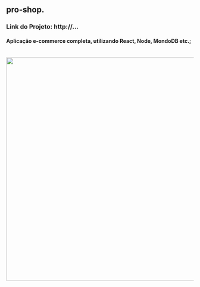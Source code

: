 ## pro-shop.
### Link do Projeto: http://...
#### Aplicação e-commerce completa, utilizando React, Node, MondoDB etc.;
<br/>
<div align= "center">
<img align = center width="600px" src="frontend/public/imgages/proshop-print.png">
</div>
